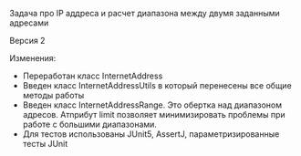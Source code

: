 Задача про IP аддреса и расчет диапазона между двумя заданными адресами

Версия 2

Изменения:

- Переработан класс InternetAddress
- Введен класс InternetAddressUtils в который перенесены все общие методы работы
- Введен класс InternetAddressRange.  Это обертка над диапазоном адресов. Атnрибут limit позволяет минимизировать проблемы при работе с большими диапазонами. 
- Для тестов использованы JUnit5, AssertJ, параметризированные тесты JUnit